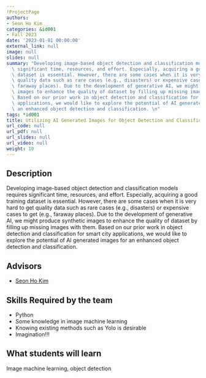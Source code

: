 ```yaml
---
!ProjectPage
authors:
- Seon Ho Kim
categories: &id001
- Fall 2023
date: '2023-01-01 00:00:00'
external_link: null
image: null
slides: null
summary: "Developing image-based object detection and classification models requires\
  \ significant time, resources, and effort. Especially, acquiring a good training\
  \ dataset is essential. However, there are some cases when it is very hard to get\
  \ quality data such as rare cases (e.g., disasters) or expensive cases to get (e.g.,\
  \ faraway places). Due to the development of generative AI, we might produce synthetic\
  \ images to enhance the quality of dataset by filling up missing images with them.\
  \ Based on our prior work in object detection and classification for smart city\
  \ applications, we would like to explore the potential of AI generated images for\
  \ an enhanced object detection and classification. \n"
tags: *id001
title: Utilizing AI Generated Images for Object Detection and Classification
url_code: null
url_pdf: null
url_slides: null
url_video: null
weight: 10
---
```

## Description

Developing image-based object detection and classification models requires significant time, resources, and effort. Especially, acquiring a good training dataset is essential. However, there are some cases when it is very hard to get quality data such as rare cases (e.g., disasters) or expensive cases to get (e.g., faraway places). Due to the development of generative AI, we might produce synthetic images to enhance the quality of dataset by filling up missing images with them. Based on our prior work in object detection and classification for smart city applications, we would like to explore the potential of AI generated images for an enhanced object detection and classification. 





## Advisors

* [Seon Ho Kim](../../../author/seon-ho-kim)

## Skills Required by the team


* Python
* Some knowledge in image machine learning
* Knowing existing methods such as Yolo is desirable
* Imagination!!!
## What students will learn

Image machine learning, object detection